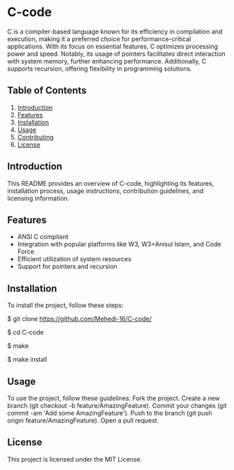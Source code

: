# C-code

C is a compiler-based language known for its efficiency in compilation and execution, making it a preferred choice for performance-critical applications. With its focus on essential features, C optimizes processing power and speed. Notably, its usage of pointers facilitates direct interaction with system memory, further enhancing performance. Additionally, C supports recursion, offering flexibility in programming solutions.

## Table of Contents

1. [Introduction](#introduction)
2. [Features](#features)
3. [Installation](#installation)
4. [Usage](#usage)
5. [Contributing](#contributing)
6. [License](#license)

## Introduction

This README provides an overview of C-code, highlighting its features, installation process, usage instructions, contribution guidelines, and licensing information.

## Features

- ANSI C compliant
- Integration with popular platforms like W3, W3+Anisul Islam, and Code Force
- Efficient utilization of system resources
- Support for pointers and recursion

## Installation

To install the project, follow these steps:

$ git clone https://github.com/Mehedi-16/C-code/

$ cd C-code

$ make

$ make install

## Usage

To use the project, follow these guidelines:
Fork the project.
Create a new branch (git checkout -b feature/AmazingFeature).
Commit your changes (git commit -am 'Add some AmazingFeature').
Push to the branch (git push origin feature/AmazingFeature).
Open a pull request.

## License
This project is licensed under the MIT License.
